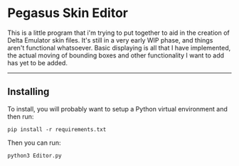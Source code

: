 # Pegasus Skin Editor
This is a little program that i'm trying to put together to aid in the creation of Delta Emulator skin files. It's still in a very early WIP phase, and things aren't functional whatsoever. Basic displaying is all that I have implemented, the actual moving of bounding boxes and other functionality I want to add
has yet to be added.

---
## Installing
To install, you will probably want to setup a Python virtual environment and then run:
```
pip install -r requirements.txt
```
Then you can run:
```
python3 Editor.py 
```
